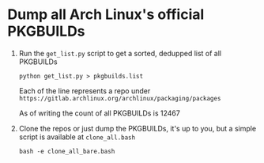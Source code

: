 # Dump all Arch Linux's official PKGBUILDs

1. Run the `get_list.py` script to get a sorted, dedupped list of all PKGBUILDs
    ```
    python get_list.py > pkgbuilds.list
    ```
    Each of the line represents a repo under `https://gitlab.archlinux.org/archlinux/packaging/packages`

    As of writing the count of all PKGBUILDs is 12467
2. Clone the repos or just dump the PKGBUILDs, it's up to you, but a simple script is available at `clone_all.bash`
    ```
    bash -e clone_all_bare.bash
    ```

